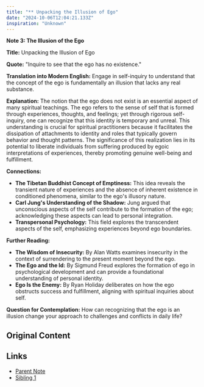 ```yaml
---
title: "** Unpacking the Illusion of Ego"
date: "2024-10-06T12:04:21.133Z"
inspiration: "Unknown"
---
```


**Note 3: The Illusion of the Ego**

**Title:** Unpacking the Illusion of Ego

**Quote:** "Inquire to see that the ego has no existence."

**Translation into Modern English:** Engage in self-inquiry to understand that the concept of the ego is fundamentally an illusion that lacks any real substance.

**Explanation:** The notion that the ego does not exist is an essential aspect of many spiritual teachings. The ego refers to the sense of self that is formed through experiences, thoughts, and feelings; yet through rigorous self-inquiry, one can recognize that this identity is temporary and unreal. This understanding is crucial for spiritual practitioners because it facilitates the dissipation of attachments to identity and roles that typically govern behavior and thought patterns. The significance of this realization lies in its potential to liberate individuals from suffering produced by egoic interpretations of experiences, thereby promoting genuine well-being and fulfillment.

**Connections:**
- **The Tibetan Buddhist Concept of Emptiness:** This idea reveals the transient nature of experiences and the absence of inherent existence in conditioned phenomena, similar to the ego's illusory nature.
- **Carl Jung's Understanding of the Shadow:** Jung argued that unconscious aspects of the self contribute to the formation of the ego; acknowledging these aspects can lead to personal integration.
- **Transpersonal Psychology:** This field explores the transcendent aspects of the self, emphasizing experiences beyond ego boundaries.

**Further Reading:**
- **The Wisdom of Insecurity:** By Alan Watts examines insecurity in the context of surrendering to the present moment beyond the ego.
- **The Ego and the Id:** By Sigmund Freud explores the formation of ego in psychological development and can provide a foundational understanding of personal identity.
- **Ego Is the Enemy:** By Ryan Holiday deliberates on how the ego obstructs success and fulfillment, aligning with spiritual inquiries about self.

**Question for Contemplation:** How can recognizing that the ego is an illusion change your approach to challenges and conflicts in daily life?

## Original Content



## Links

- [Parent Note](/parent-note.md)
- [Sibling 1](/zettel1.md)
